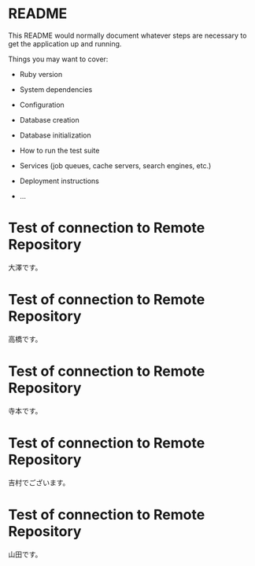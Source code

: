 # README

This README would normally document whatever steps are necessary to get the
application up and running.

Things you may want to cover:

* Ruby version

* System dependencies

* Configuration

* Database creation

* Database initialization

* How to run the test suite

* Services (job queues, cache servers, search engines, etc.)

* Deployment instructions

* ...

# Test of connection to Remote Repository
大澤です。

# Test of connection to Remote Repository
高橋です。

# Test of connection to Remote Repository
寺本です。

# Test of connection to Remote Repository
吉村でございます。

# Test of connection to Remote Repository
山田です。